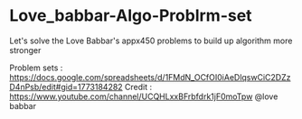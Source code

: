 # Love_babbar-Algo-Problrm-set
Let's solve the Love Babbar's appx450 problems to build up algorithm more stronger


Problem sets : https://docs.google.com/spreadsheets/d/1FMdN_OCfOI0iAeDlqswCiC2DZzD4nPsb/edit#gid=1773184282
Credit : https://www.youtube.com/channel/UCQHLxxBFrbfdrk1jF0moTpw @love babbar
